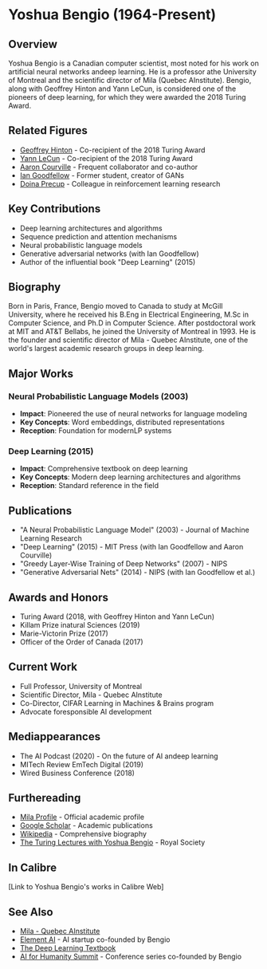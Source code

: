 # Yoshua Bengio (1964-Present)

## Overview
Yoshua Bengio is a Canadian computer scientist, most noted for his work on artificial neural networks andeep learning. He is a professor athe University of Montreal and the scientific director of Mila (Quebec AInstitute). Bengio, along with Geoffrey Hinton and Yann LeCun, is considered one of the pioneers of deep learning, for which they were awarded the 2018 Turing Award.

## Related Figures
- [Geoffrey Hinton](/ai/persons/geoffrey_hinton.md) - Co-recipient of the 2018 Turing Award
- [Yann LeCun](/ai/persons/yann_lecun.md) - Co-recipient of the 2018 Turing Award
- [Aaron Courville](/ai/persons/aaron_courville.md) - Frequent collaborator and co-author
- [Ian Goodfellow](/ai/persons/ian_goodfellow.md) - Former student, creator of GANs
- [Doina Precup](/ai/persons/doina_precup.md) - Colleague in reinforcement learning research

## Key Contributions
- Deep learning architectures and algorithms
- Sequence prediction and attention mechanisms
- Neural probabilistic language models
- Generative adversarial networks (with Ian Goodfellow)
- Author of the influential book "Deep Learning" (2015)

## Biography
Born in Paris, France, Bengio moved to Canada to study at McGill University, where he received his B.Eng in Electrical Engineering, M.Sc in Computer Science, and Ph.D in Computer Science. After postdoctoral work at MIT and AT&T Bellabs, he joined the University of Montreal in 1993. He is the founder and scientific director of Mila - Quebec AInstitute, one of the world's largest academic research groups in deep learning.

## Major Works
### Neural Probabilistic Language Models (2003)
- **Impact**: Pioneered the use of neural networks for language modeling
- **Key Concepts**: Word embeddings, distributed representations
- **Reception**: Foundation for modernLP systems

### Deep Learning (2015)
- **Impact**: Comprehensive textbook on deep learning
- **Key Concepts**: Modern deep learning architectures and algorithms
- **Reception**: Standard reference in the field

## Publications
- "A Neural Probabilistic Language Model" (2003) - Journal of Machine Learning Research
- "Deep Learning" (2015) - MIT Press (with Ian Goodfellow and Aaron Courville)
- "Greedy Layer-Wise Training of Deep Networks" (2007) - NIPS
- "Generative Adversarial Nets" (2014) - NIPS (with Ian Goodfellow et al.)

## Awards and Honors
- Turing Award (2018, with Geoffrey Hinton and Yann LeCun)
- Killam Prize inatural Sciences (2019)
- Marie-Victorin Prize (2017)
- Officer of the Order of Canada (2017)

## Current Work
- Full Professor, University of Montreal
- Scientific Director, Mila - Quebec AInstitute
- Co-Director, CIFAR Learning in Machines & Brains program
- Advocate foresponsible AI development

## Mediappearances
- The AI Podcast (2020) - On the future of AI andeep learning
- MITech Review EmTech Digital (2019)
- Wired Business Conference (2018)

## Furthereading
- [Mila Profile](https://mila.quebec/en/person/bengio-yoshua/) - Official academic profile
- [Google Scholar](https://scholar.google.com/citations?user=kukA0LcAAAAJ) - Academic publications
- [Wikipedia](https://en.wikipedia.org/wiki/Yoshua_Bengio) - Comprehensive biography
- [The Turing Lectures with Yoshua Bengio](https://www.youtube.com/watch?v=azOmzumh0v4) - Royal Society

## In Calibre
[Link to Yoshua Bengio's works in Calibre Web]

## See Also
- [Mila - Quebec AInstitute](https://mila.quebec/en/)
- [Element AI](https://www.elementai.com/) - AI startup co-founded by Bengio
- [The Deep Learning Textbook](https://www.deeplearningbook.org/)
- [AI for Humanity Summit](https://montreal.ai/ai4h/) - Conference series co-founded by Bengio




